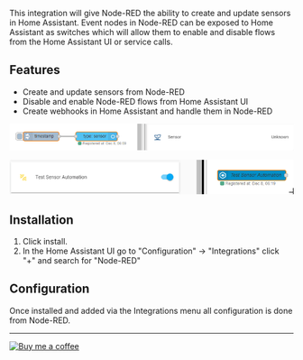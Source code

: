 This integration will give Node-RED the ability to create and update sensors in Home Assistant. Event nodes in Node-RED can be exposed to Home Assistant as switches which will allow them to enable and disable flows from the Home Assistant UI or service calls.

## Features
* Create and update sensors from Node-RED
* Disable and enable Node-RED flows from Home Assistant UI
* Create webhooks in Home Assistant and handle them in Node-RED

![Demo Sensor Gif](images/sensor.gif)

![Demo Switch Gif](images/switch.gif)

## Installation

1. Click install.
2. In the Home Assistant UI go to "Configuration" -> "Integrations" click "+" and search for "Node-RED"

## Configuration

Once installed and added via the Integrations menu all configuration is done from Node-RED.

---

[![Buy me a coffee](https://www.buymeacoffee.com/assets/img/custom_images/orange_img.png)](https://buymeacoff.ee/zachowj)